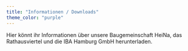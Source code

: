 ```yaml
---
title: "Informationen / Downloads"
theme_color: "purple"
---
```


Hier könnt ihr Informationen über unsere Baugemeinschaft HeiNa, das Rathausviertel und die IBA Hamburg GmbH herunterladen.

